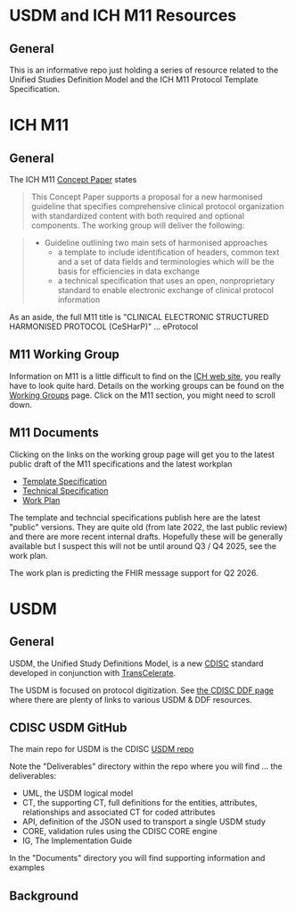 # USDM and ICH M11 Resources

## General

This is an informative repo just holding a series of resource related to the Unified Studies Definition Model and the ICH M11 Protocol Template Specification.

# ICH M11

## General

The ICH M11 [Concept Paper](https://database.ich.org/sites/default/files/M11_EWG_Concept_Paper.pdf) states

> This Concept Paper supports a proposal for a new harmonised guideline that specifies comprehensive clinical protocol organization with standardized content with both required and optional components. The working group will deliver the following:

> - Guideline outlining two main sets of harmonised approaches 
>   - a template to include identification of headers, common text and a set of data fields and terminologies which will be the basis for efficiencies in data exchange
>   - a technical specification that uses an open, nonproprietary standard to enable electronic exchange of clinical protocol information

As an aside, the full M11 title is "CLINICAL ELECTRONIC STRUCTURED HARMONISED PROTOCOL (CeSHarP)" ... eProtocol

## M11 Working Group

Information on M11 is a little difficult to find on the [ICH web site](https://www.ich.org/), you really have to look quite hard. Details on the working groups can be found on the [Working Groups](https://www.ich.org/page/multidisciplinary-guidelines) page. Click on the M11 section, you might need to scroll down. 

## M11 Documents

Clicking on the links on the working group page will get you to the latest public draft of the M11 specifications and the latest workplan

- [Template Specification](https://database.ich.org/sites/default/files/ICH_M11_Template_Step2_2022_0904.pdf)
- [Technical Specification](https://database.ich.org/sites/default/files/ICH_M11_TechnicalSpecification_Step2_2022_1014.pdf) 
- [Work Plan](https://database.ich.org/sites/default/files/ICH_M11_EWG_WorkPlan_2024_0812.pdf)

The template and techncial specifications publish here are the latest "public" versions. They are quite old (from late 2022, the last public review) and there are more recent internal drafts. Hopefully these will be generally available but I suspect this will not be until around Q3 / Q4 2025, see the work plan. 

The work plan is predicting the FHIR message support for Q2 2026.

# USDM

## General

USDM, the Unified Study Definitions Model, is a new [CDISC](www.cdisc.org) standard developed in conjunction with [TransCelerate](). 

The USDM is focused on protocol digitization. See [the CDISC DDF page](https://www.cdisc.org/ddf) where there are plenty of links to various USDM & DDF resources.

## CDISC USDM GitHub

The main repo for USDM is the CDISC [USDM repo](https://github.com/cdisc-org/DDF-RA)

Note the "Deliverables" directory within the repo where you will find ... the deliverables:

- UML, the USDM logical model
- CT, the supporting CT, full definitions for the entities, attributes, relationships and associated CT for coded attributes
- API, definition of the JSON used to transport a single USDM study
- CORE, validation rules using the CDISC CORE engine
- IG, The Implementation Guide

In the "Documents" directory you will find supporting information and examples

## Background

